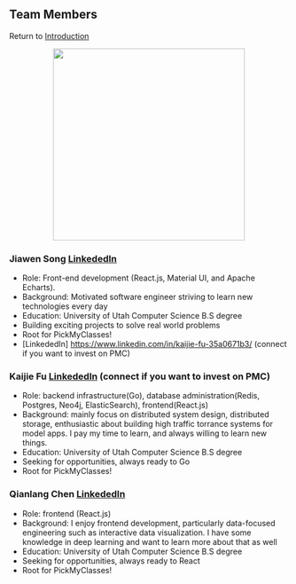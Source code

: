 ## Team Members 

Return to [Introduction](/index.md)


<div align="center"><img width="346"  src="https://user-images.githubusercontent.com/33532467/164320751-a9906ba8-0d40-4e42-8145-b1c550bd5cc1.jpg"></div>


### Jiawen Song [LinkededIn](https://www.linkedin.com/in/jiawen-song-ab6a7915a/) 
- Role: Front-end development (React.js, Material UI, and Apache Echarts).
- Background: Motivated software engineer striving to learn new technologies every day
- Education: University of Utah Computer Science B.S degree
- Building exciting projects to solve real world problems
- Root for PickMyClasses!
- [LinkededIn] https://www.linkedin.com/in/kaijie-fu-35a0671b3/ (connect if you want to invest on PMC) 


### Kaijie Fu [LinkededIn](https://www.linkedin.com/in/kaijie-fu-35a0671b3/) (connect if you want to invest on PMC)

- Role: backend infrastructure(Go), database administration(Redis, Postgres, Neo4j, ElasticSearch), frontend(React.js)
- Background: mainly focus on distributed system design, distributed storage, enthusiastic about building
 high traffic torrance systems for model apps. I pay my time to learn, and always willing to learn new things.
- Education: University of Utah Computer Science B.S degree
- Seeking for opportunities, always ready to Go 
- Root for PickMyClasses!
 


### Qianlang Chen [LinkededIn](https://www.linkedin.com/in/qianlang-chen-b5abab172/) 

- Role: frontend (React.js)
- Background: I enjoy frontend development, particularly data-focused engineering such as interactive data visualization. I have some knowledge in deep learning and want to learn more about that as well
- Education: University of Utah Computer Science B.S degree
- Seeking for opportunities, always ready to React
- Root for PickMyClasses!
